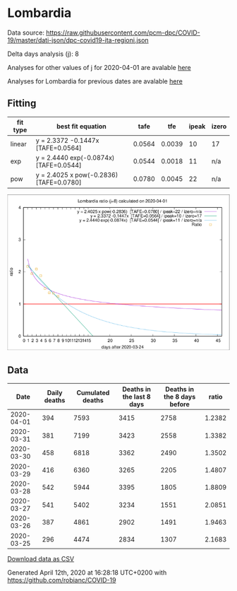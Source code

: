# Lombardia

Data source: https://raw.githubusercontent.com/pcm-dpc/COVID-19/master/dati-json/dpc-covid19-ita-regioni.json

Delta days analysis (j): 8

Analyses for other values of j for 2020-04-01 are avalable [here](../README.md)

Analyses for Lombardia for previous dates are avalable [here](../../README.md)

## Fitting 
|fit type|best fit equation|tafe|tfe|ipeak|izero|
|-------|-----|--------|------|---|---|
|linear|y = 2.3372 -0.1447x  [TAFE=0.0564]|0.0564|0.0039|10|17|
|exp|y = 2.4440 exp(-0.0874x)  [TAFE=0.0544]|0.0544|0.0018|11|n/a|
|pow|y = 2.4025 x pow(-0.2836)  [TAFE=0.0780]|0.0780|0.0045|22|n/a|

![Plot](COVID-19_lombardia_j8_2020-04-01.png)

## Data
|Date|Daily deaths|Cumulated deaths|Deaths in the last 8 days|Deaths in the 8 days before|ratio|
|----|----------|-----------|-------|--------------------|-----|
|2020-04-01|394|7593|3415|2758|1.2382|
|2020-03-31|381|7199|3423|2558|1.3382|
|2020-03-30|458|6818|3362|2490|1.3502|
|2020-03-29|416|6360|3265|2205|1.4807|
|2020-03-28|542|5944|3395|1805|1.8809|
|2020-03-27|541|5402|3234|1551|2.0851|
|2020-03-26|387|4861|2902|1491|1.9463|
|2020-03-25|296|4474|2834|1307|2.1683|

[Download data as CSV](COVID-19_lombardia_j8_2020-04-01.csv)

Generated April 12th, 2020 at 16:28:18 UTC+0200 with https://github.com/robianc/COVID-19
